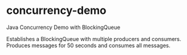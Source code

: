 # concurrency-demo
Java Concurrency Demo with BlockingQueue

Establishes a BlockingQueue with multiple producers and consumers.
Produces messages for 50 seconds and consumes all messages.
